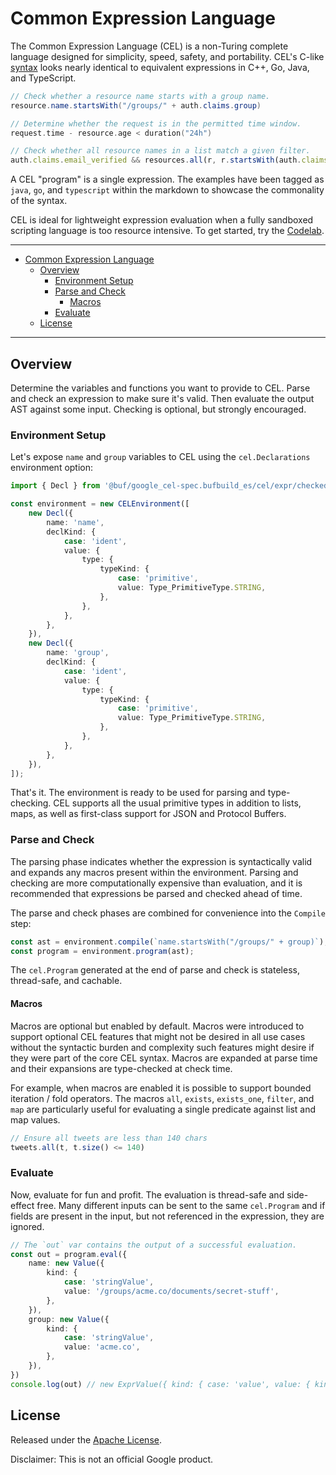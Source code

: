 # Common Expression Language

The Common Expression Language (CEL) is a non-Turing complete language designed
for simplicity, speed, safety, and portability. CEL's C-like [syntax][1] looks
nearly identical to equivalent expressions in C++, Go, Java, and TypeScript.

```java
// Check whether a resource name starts with a group name.
resource.name.startsWith("/groups/" + auth.claims.group)
```

```go
// Determine whether the request is in the permitted time window.
request.time - resource.age < duration("24h")
```

```typescript
// Check whether all resource names in a list match a given filter.
auth.claims.email_verified && resources.all(r, r.startsWith(auth.claims.email))
```

A CEL "program" is a single expression. The examples have been tagged as
`java`, `go`, and `typescript` within the markdown to showcase the commonality
of the syntax.

CEL is ideal for lightweight expression evaluation when a fully sandboxed
scripting language is too resource intensive. To get started, try the
[Codelab](https://codelabs.developers.google.com/codelabs/cel-go/index.html).

<!-- A dashboard that shows results of cel-go conformance tests can be found
[here](https://k8s-testgrid.appspot.com/google-cel#cel-go). -->

---

- [Common Expression Language](#common-expression-language)
  - [Overview](#overview)
    - [Environment Setup](#environment-setup)
    - [Parse and Check](#parse-and-check)
      - [Macros](#macros)
    - [Evaluate](#evaluate)
  - [License](#license)

---

## Overview

Determine the variables and functions you want to provide to CEL. Parse and
check an expression to make sure it's valid. Then evaluate the output AST
against some input. Checking is optional, but strongly encouraged.

### Environment Setup

Let's expose `name` and  `group` variables to CEL using the `cel.Declarations`
environment option:

```typescript
import { Decl } from '@buf/google_cel-spec.bufbuild_es/cel/expr/checked_pb';

const environment = new CELEnvironment([
    new Decl({
        name: 'name',
        declKind: {
            case: 'ident',
            value: {
                type: {
                    typeKind: {
                        case: 'primitive',
                        value: Type_PrimitiveType.STRING,
                    },
                },
            },
        },
    }),
    new Decl({
        name: 'group',
        declKind: {
            case: 'ident',
            value: {
                type: {
                    typeKind: {
                        case: 'primitive',
                        value: Type_PrimitiveType.STRING,
                    },
                },
            },
        },
    }),
]);
```

That's it. The environment is ready to be used for parsing and type-checking.
CEL supports all the usual primitive types in addition to lists, maps, as well
as first-class support for JSON and Protocol Buffers.

### Parse and Check

The parsing phase indicates whether the expression is syntactically valid and
expands any macros present within the environment. Parsing and checking are
more computationally expensive than evaluation, and it is recommended that
expressions be parsed and checked ahead of time.

The parse and check phases are combined for convenience into the `Compile`
step:

```typescript
const ast = environment.compile(`name.startsWith("/groups/" + group)`);
const program = environment.program(ast);
```

The `cel.Program` generated at the end of parse and check is stateless,
thread-safe, and cachable.

<!-- Type-checking in an optional, but strongly encouraged, step that can reject some
semantically invalid expressions using static analysis. Additionally, the check
produces metadata which can improve function invocation performance and object
field selection at evaluation-time. -->

#### Macros

Macros are optional but enabled by default. Macros were introduced to
support optional CEL features that might not be desired in all use cases
without the syntactic burden and complexity such features might desire if
they were part of the core CEL syntax. Macros are expanded at parse time and
their expansions are type-checked at check time.

For example, when macros are enabled it is possible to support bounded
iteration / fold operators. The macros `all`, `exists`, `exists_one`, `filter`,
and `map` are particularly useful for evaluating a single predicate against
list and map values.

```javascript
// Ensure all tweets are less than 140 chars
tweets.all(t, t.size() <= 140)
```

<!-- The `has` macro is useful for unifying field presence testing logic across
protobuf types and dynamic (JSON-like) types.

```javascript
// Test whether the field is a non-default value if proto-based, or defined
// in the JSON case.
has(message.field)
```

Both cases traditionally require special syntax at the language level, but
these features are exposed via macros in CEL. -->

### Evaluate

Now, evaluate for fun and profit. The evaluation is thread-safe and side-effect
free. Many different inputs can be sent to the same `cel.Program` and if fields
are present in the input, but not referenced in the expression, they are
ignored.

```typescript
// The `out` var contains the output of a successful evaluation.
const out = program.eval({
    name: new Value({
        kind: {
            case: 'stringValue',
            value: '/groups/acme.co/documents/secret-stuff',
        },
    }),
    group: new Value({
        kind: {
            case: 'stringValue',
            value: 'acme.co',
        },
    }),
})
console.log(out) // new ExprValue({ kind: { case: 'value', value: { kind: { case: 'boolValue', value: true, }, }, }, })
```

<!-- #### Partial State

What if `name` hadn't been supplied? CEL is designed for this case. In
distributed apps it is not uncommon to have edge caches and central services.
If possible, evaluation should happen at the edge, but it isn't always possible
to know the full state required for all values and functions present in the
CEL expression.

To improve the odds of successful evaluation with partial state, CEL uses
commutative logical operators `&&`, `||`. If an error or unknown value (not the
same thing) is encountered on the left-hand side, the right hand side is
evaluated also to determine the outcome. While it is possible to implement
evaluation with partial state without this feature, this method was chosen
because it aligns with the semantics of SQL evaluation and because it's more
robust to evaluation against dynamic data types such as JSON inputs.

In the following truth-table, the symbols `<x>` and `<y>` represent error or
unknown values, with the `?` indicating that the branch is not taken due to
short-circuiting. When the result is `<x, y>` this means that the both args
are possibly relevant to the result.

| Expression          | Result   |
|---------------------|----------|
| `false && ?`        | `false`  |
| `true && false`     | `false`  |
| `<x> && false`      | `false`  |
| `true && true`      | `true`   |
| `true && <x>`       | `<x>`    |
| `<x> && true`       | `<x>`    |
| `<x> && <y>`        | `<x, y>` |
| `true \|\| ?`       | `true`   |
| `false \|\| true`   | `true`   |
| `<x> \|\| true`     | `true`   |
| `false \|\| false`  | `false`  |
| `false \|\| <x>`    | `<x>`    |
| `<x> \|\| false`    | `<x>`    |
| `<x> \|\| <y>`      | `<x, y>` |

In the cases where unknowns are expected, `cel.EvalOptions(cel.OptTrackState)`
should be enabled. The `details` value returned by `Eval()` will contain the
intermediate evaluation values and can be provided to the `interpreter.Prune`
function to generate a residual expression. e.g.:

```cpp
// Residual when `name` omitted:
name.startsWith("/groups/acme.co")
```

This technique can be useful when there are variables that are expensive to
compute unless they are absolutely needed. This functionality will be the
focus of many future improvements, so keep an eye out for more goodness here!

### Errors

Parse and check errors have friendly error messages with pointers to where the
issues occur in source:

```sh
ERROR: <input>:1:40: undefined field 'undefined'
    | TestAllTypes{single_int32: 1, undefined: 2}
    | .......................................^`,
```

Both the parsed and checked expressions contain source position information
about each node that appears in the output AST. This information can be used
to determine error locations at evaluation time as well.

## Install

CEL-Go supports `modules` and uses semantic versioning. For more info
see the [Go Modules](https://github.com/golang/go/wiki/Modules) docs.

And of course, there is always the option to build from source directly.

## Common Questions

### Why not JavaScript, Lua, or WASM?

JavaScript and Lua are rich languages that require sandboxing to execute
safely. Sandboxing is costly and factors into the "what will I let users
evaluate?" question heavily when the answer is anything more than O(n)
complexity.

CEL evaluates linearly with respect to the size of the expression and the input
being evaluated when macros are disabled. The only functions beyond the
built-ins that may be invoked are provided by the host environment. While
extension functions may be more complex, this is a choice by the application
embedding CEL.

But, why not WASM? WASM is an excellent choice for certain applications and
is far superior to embedded JavaScript and Lua, but it does not have support
for garbage collection and non-primitive object types require semi-expensive
calls across modules. In most cases CEL will be faster and just as portable
for its intended use case, though for node.js and web-based execution CEL
too may offer a WASM evaluator with direct to WASM compilation.

### Do I need to Parse _and_ Check?

Checking is an optional, but strongly suggested, step in CEL expression
validation. It is sufficient in some cases to simply Parse and rely on the
runtime bindings and error handling to do the right thing.

### Where can I learn more about the language?

* See the [CEL Spec][1] for the specification and conformance test suite.
* Ask for support on the [CEL Go Discuss][2] Google group.

### Where can I learn more about the internals?

* See [GoDoc][6] to learn how to integrate CEL into services written in Go.
* See the [CEL C++][3] toolchain (under development) for information about how
  to integrate CEL evaluation into other environments.

### How can I contribute?

* See [CONTRIBUTING.md](./CONTRIBUTING.md) to get started.
* Use [GitHub Issues][4] to request features or report bugs.

### Some tests don't work with `go test`?

A handful of tests rely on [Bazel][5]. In particular dynamic proto support
at check time and the conformance test driver require Bazel to coordinate
the test inputs:

```sh
bazel test ...
``` -->

## License

Released under the [Apache License](LICENSE).

Disclaimer: This is not an official Google product.

[1]:  https://github.com/google/cel-spec
<!-- [2]:  https://groups.google.com/forum/#!forum/cel-go-discuss
[3]:  https://github.com/google/cel-cpp
[4]:  https://github.com/google/cel-go/issues
[5]:  https://bazel.build
[6]:  https://godoc.org/github.com/google/cel-go -->